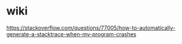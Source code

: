 # wiki

https://stackoverflow.com/questions/77005/how-to-automatically-generate-a-stacktrace-when-my-program-crashes
